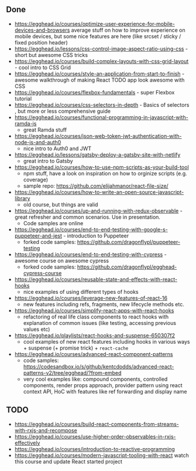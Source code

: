 ## Done

- https://egghead.io/courses/optimize-user-experience-for-mobile-devices-and-browsers average stuff on how to improve experience on mobile devices, but some nice features are here (like srcset / sticky / fixed position header)
- https://egghead.io/lessons/css-control-image-aspect-ratio-using-css - short but awesome CSS tricks
- https://egghead.io/courses/build-complex-layouts-with-css-grid-layout - cool intro to CSS Grid
- https://egghead.io/courses/style-an-application-from-start-to-finish - awesome walkthrough of making React TODO app look awesome with CSS
- https://egghead.io/courses/flexbox-fundamentals - super Flexbox tutorial
- https://egghead.io/courses/css-selectors-in-depth - Basics of selectors , but more or less comprehensive guide
- https://egghead.io/courses/functional-programming-in-javascript-with-ramda-js
  - great Ramda stuff
- https://egghead.io/courses/json-web-token-jwt-authentication-with-node-js-and-auth0
  - nice intro to Auth0 and JWT
- https://egghead.io/lessons/gatsby-deploy-a-gatsby-site-with-netlify
  - great intro to Gatsby
- https://egghead.io/courses/how-to-use-npm-scripts-as-your-build-tool
  - npm stuff, have a look on inspiration on how to orginize scripts (e.g. coverage)
  - sample repo: https://github.com/elijahmanor/react-file-size/
- https://egghead.io/courses/how-to-write-an-open-source-javascript-library
  - old course, but things are valid 
- https://egghead.io/courses/up-and-running-with-redux-observable - great refresher and common scenarios. Use in presentation. 
  - Code samples are online
- https://egghead.io/courses/end-to-end-testing-with-google-s-puppeteer-and-jest - introduction to Puppeteer
  - forked code samples: https://github.com/dragonflypl/puppeteer-testing
- https://egghead.io/courses/end-to-end-testing-with-cypress - awesome course on awesome cypress
  - forked code samples: https://github.com/dragonflypl/egghead-cypress-course
- https://egghead.io/courses/reusable-state-and-effects-with-react-hooks
  - nice examples of using different types of hooks
- https://egghead.io/courses/leverage-new-features-of-react-16
  - new features including refs, fragments, new lifecycle methods etc.
- https://egghead.io/courses/simplify-react-apps-with-react-hooks
  - refactoring of real life class components to react hooks with explanation of common issues (like testing, accessing previous values etc)
- https://egghead.io/playlists/react-hooks-and-suspense-650307f2
  - cool examples of new react features including hooks in various ways + suspense (+ promise trick) + `react-cache`
- https://egghead.io/courses/advanced-react-component-patterns
  - code samples: https://codesandbox.io/s/github/kentcdodds/advanced-react-patterns-v2/tree/egghead/?from-embed
  - very cool examples like: compound components, controlled components, render props approach, provider pattern using react context API, HoC with features like ref forwarding and display name 
  
## TODO
 
- https://egghead.io/courses/build-react-components-from-streams-with-rxjs-and-recompose
- https://egghead.io/courses/use-higher-order-observables-in-rxjs-effectively
- https://egghead.io/courses/introduction-to-reactive-programming
- https://egghead.io/courses/modern-javascript-tooling-with-react watch this course and update React started project
